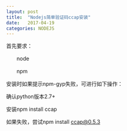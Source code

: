 ```yaml
---
layout: post
title:  "Nodejs简单验证码ccap安装"
date:   2017-04-19
categories: NODEJS
---
```



首先要求：

　　node

　　npm

安装时如果提示npm-gyp失败，可进行如下操作：

确认python版本2.7+

安装npm install ccap

如果失败，尝试npm install ccap@0.5.3